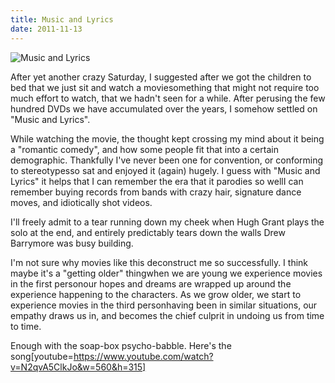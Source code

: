 ```yaml
---
title: Music and Lyrics
date: 2011-11-13
---
```


![Music and Lyrics](https://source.unsplash.com/cckf4TsHAuw/1600x900)

After yet another crazy Saturday, I suggested after we got the children to bed that we just sit and watch a moviesomething that might not require too much effort to watch, that we hadn't seen for a while. After perusing the few hundred DVDs we have accumulated over the years, I somehow settled on "Music and Lyrics".

While watching the movie, the thought kept crossing my mind about it being a "romantic comedy", and how some people fit that into a certain demographic. Thankfully I've never been one for convention, or conforming to stereotypesso sat and enjoyed it (again) hugely. I guess with "Music and Lyrics" it helps that I can remember the era that it parodies so wellI can remember buying records from bands with crazy hair, signature dance moves, and idiotically shot videos.

I'll freely admit to a tear running down my cheek when Hugh Grant plays the solo at the end, and entirely predictably tears down the walls Drew Barrymore was busy building.

I'm not sure why movies like this deconstruct me so successfully. I think maybe it's a "getting older" thingwhen we are young we experience movies in the first personour hopes and dreams are wrapped up around the experience happening to the characters. As we grow older, we start to experience movies in the third personhaving been in similar situations, our empathy draws us in, and becomes the chief culprit in undoing us from time to time.

Enough with the soap-box psycho-babble. Here's the song[youtube=https://www.youtube.com/watch?v=N2qvA5ClkJo&w=560&h=315]